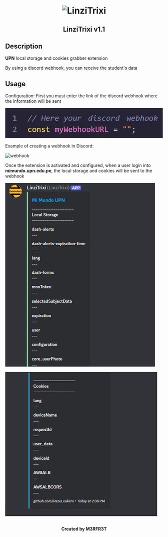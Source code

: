 <h1 align="center"><img src="/img/LinziTrixi.png" alt="LinziTrixi" width="448px" height="240px"></h1>
<h2 align="center">LinziTrixi v1.1</h2>

## Description

<p><b>UPN</b> local storage and cookies grabber extension</p>
<p>By using a discord webhook, you can receive the student's data</p>

## Usage

<p>Configuration: First you must enter the link of the discord webhook where the information will be sent</p>

<p><img src="/img/code.png" alt="code"></p>

<p>Example of creating a webhook in Discord: </p>

<p><img src="/img/webhook.png" alt="webhook"></p>

<p>Once the extension is activated and configured, when a user login into <b>mimundo.upn.edu.pe</b>, the local storage and cookies will be sent to the webhook</p>

<p><img src="/img/example_part1.png" alt="example_part1"></p>
<p><img src="/img/example_part2.png" alt="example_part2"></p>

##
<h4 align="center">Created by M3RFR3T</h1>
